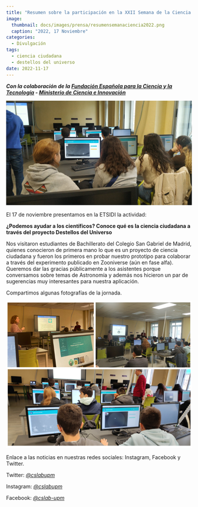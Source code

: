 ```yaml
---
title: "Resumen sobre la participación en la XXII Semana de la Ciencia y la Innova"
image: 
  thumbnail: docs/images/prensa/resumensemanaciencia2022.png
  caption: "2022, 17 Noviembre"
categories:
  - Divulgación
tags:
  - ciencia ciudadana
  - destellos del universo
date: 2022-11-17
---
```


***Con la colaboración de la [Fundación Española para la Ciencia y la Tecnología](https://www.fecyt.es/) - [Ministerio de Ciencia e Innovación](https://www.ciencia.gob.es/)***

<img src="../docs/images/prensa/encabezado.jpeg">

El 17 de noviembre presentamos en la ETSIDI la actividad:

**¿Podemos ayudar a los científicos? Conoce qué es la ciencia ciudadana a través del proyecto Destellos del Universo**

Nos visitaron estudiantes de Bachillerato del Colegio San Gabriel de Madrid, quienes conocieron de primera mano lo que es un proyecto de ciencia ciudadana y fueron los primeros en probar nuestro prototipo para colaborar a través del experimento publicado en Zooniverse (aún en fase alfa). Queremos dar las gracias públicamente a los asistentes porque conversamos sobre temas de Astronomía y además nos hicieron un par de sugerencias muy interesantes para nuestra aplicación.

Compartimos algunas fotografías de la jornada.


<img src="../docs/images/prensa/fotos.png">

Enlace a las noticias en nuestras redes sociales: Instagram, Facebook y Twitter.



Twitter: [*@cslabupm*](https://twitter.com/cslabupm)

Instagram: [*@cslabupm*](https://www.instagram.com/cslabupm/)

Facebook: [*@cslab-upm*](https://www.facebook.com/cslabupm/)

